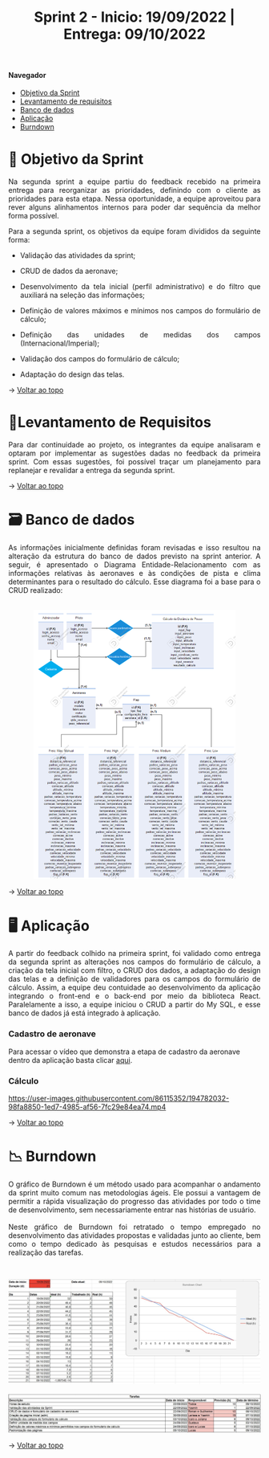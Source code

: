 <div align="center">
  <h1>Sprint 2 - Inicio: 19/09/2022 | Entrega: 09/10/2022</h1>
</div>

<br id="topo"> 

#### Navegador
* <a href="#objetivo">Objetivo da Sprint</a>
* <a href="#requisitos">Levantamento de requisitos</a>
* <a href="#bd">Banco de dados</a>
* <a href="#type">Aplicação</a>
* <a href="#burndown">Burndown</a>

<span id="objetivo">

# 📌 Objetivo da Sprint 
  
<p align="justify">Na segunda sprint a equipe partiu do feedback recebido na primeira entrega para reorganizar as prioridades, definindo com o cliente as prioridades para esta etapa. Nessa oportunidade, a equipe aproveitou para rever alguns alinhamentos internos para poder dar sequência da melhor forma possível.</p>

<div align="justify">
Para a segunda sprint, os objetivos da equipe foram divididos da seguinte forma:
  
* Validação das atividades da sprint;
  
* CRUD de dados da aeronave;
  
* Desenvolvimento da tela inicial (perfil administrativo) e do filtro que auxiliará na seleção das informações;
  
* Definição de valores máximos e mínimos nos campos do formulário de cálculo;

* Definição das unidades de medidas dos campos (Internacional/Imperial);

* Validação dos campos do formulário de cálculo;

* Adaptação do design das telas.
  
</div>

→ [Voltar ao topo](#topo)

<span id="requisitos">

# 📝Levantamento de Requisitos 
  
<p align="justify">
Para dar continuidade ao projeto, os integrantes da equipe analisaram e optaram por implementar as sugestões dadas no feedback da primeira sprint. Com essas sugestões, foi possível traçar um planejamento para replanejar e revalidar a entrega da segunda sprint.</p>
  
→ [Voltar ao topo](#topo)
  
<span id="bd">

# 🗃 Banco de dados
  
<p align="justify">As informações inicialmente definidas foram revisadas e isso resultou na alteração da estrutura do banco de dados previsto na sprint anterior. A seguir, é apresentado o Diagrama Entidade-Relacionamento com as informações relativas às aeronaves e às condições de pista e clima determinantes para o resultado do cálculo. Esse diagrama foi a base para o CRUD realizado:<br>
<br></p>
<p align="center">
<img src="Imagens/DER_revisado.png" alt="Diagrama que representa a relação entre as entidades do banco de dados da aplicação" width="80%" height="80%">
</p>


→ [Voltar ao topo](#topo) 
 
<span id="type">

# 🖥 Aplicação
  
<p align="justify">A partir do feedback colhido na primeira sprint, foi validado como entrega da segunda sprint as alterações nos campos do formulário de cálculo, a criação da tela inicial com filtro, o CRUD dos dados, a adaptação do design das telas e a definição de validadores para os campos do formulário de cálculo. Assim, a equipe deu contuidade ao desenvolvimento da aplicação integrando o front-end e o back-end por meio da biblioteca React. Paralelamente a isso, a equipe iniciou o CRUD a partir do My SQL, e esse banco de dados já está integrado à aplicação.
<br>
</p>

  
### Cadastro de aeronave

Para acessar o vídeo que demonstra a etapa de cadastro da aeronave dentro da aplicação basta clicar [aqui](https://clipchamp.com/watch/liuBpFZVpDh).

### Cálculo 


https://user-images.githubusercontent.com/86115352/194782032-98fa8850-1ed7-4985-af56-7fc29e84ea74.mp4



→ [Voltar ao topo](#topo)


<span id="burndown">
  
# 📉 Burndown
  
<p align="justify">O gráfico de Burndown é um método usado para acompanhar o andamento da sprint muito comum nas metodologias ágeis. Ele possui a vantagem de permitir a rápida visualização do progresso das atividades por todo o time de desenvolvimento, sem necessariamente entrar nas histórias de usuário.<br>
<br>
Neste gráfico de Burndown foi retratado o tempo empregado no desenvolvimento das atividades propostas e validadas junto ao cliente, bem como o tempo dedicado às pesquisas e estudos necessários para a realização das tarefas.<br>
</p>

<br>
<p align="center">
<img src="Imagens/burndown_atualizado.jpg" alt="Gráfico de Burndown representando as atividades desenvolvidas na segunda sprint" width="100%" height="100%">
<br>
<br>
<img src="Imagens/Atividades-burndown.jpg" alt="Descrição das atividades desenvolvidas na segunda sprint" width="100%" height="100%">
</p>

→ [Voltar ao topo](#topo)
